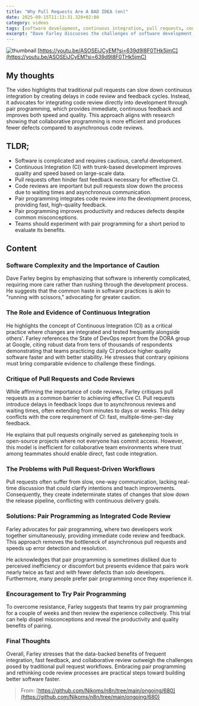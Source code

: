 ```yaml
---
title: "Why Pull Requests Are A BAD IDEA (en)"
date: 2025-09-15T11:13:31.320+02:00
category: videos
tags: [software development, continuous integration, pull requests, code review, pair programming, continuous delivery, devops, software quality]
excerpt: "Dave Farley discusses the challenges of software development, emphasizing continuous integration principles, the inefficiencies of pull requests, and advocating pair programming as a superior approach for fast, high-quality code review.
---
```


![thumbnail](https://i.ytimg.com/vi/ASOSEiJCyEM/maxresdefault.jpg)
[https://youtu.be/ASOSEiJCyEM?si=639d9l8F0THk5jmC](https://youtu.be/ASOSEiJCyEM?si=639d9l8F0THk5jmC)

## My thoughts

The video highlights that traditional pull requests can slow down continuous integration by creating delays in code review and feedback cycles. Instead, it advocates for integrating code review directly into development through pair programming, which provides immediate, continuous feedback and improves both speed and quality. This approach aligns with research showing that collaborative programming is more efficient and produces fewer defects compared to asynchronous code reviews.

## TLDR;
- Software is complicated and requires cautious, careful development.
- Continuous Integration (CI) with trunk-based development improves quality and speed based on large-scale data.
- Pull requests often hinder fast feedback necessary for effective CI.
- Code reviews are important but pull requests slow down the process due to waiting times and asynchronous communication.
- Pair programming integrates code review into the development process, providing fast, high-quality feedback.
- Pair programming improves productivity and reduces defects despite common misconceptions.
- Teams should experiment with pair programming for a short period to evaluate its benefits.



## Content

### Software Complexity and the Importance of Caution
Dave Farley begins by emphasizing that software is inherently complicated, requiring more care rather than rushing through the development process. He suggests that the common haste in software practices is akin to "running with scissors," advocating for greater caution.

### The Role and Evidence of Continuous Integration
He highlights the concept of Continuous Integration (CI) as a critical practice where changes are integrated and tested frequently alongside others'. Farley references the State of DevOps report from the DORA group at Google, citing robust data from tens of thousands of respondents demonstrating that teams practicing daily CI produce higher quality software faster and with better stability. He stresses that contrary opinions must bring comparable evidence to challenge these findings.

### Critique of Pull Requests and Code Reviews
While affirming the importance of code reviews, Farley critiques pull requests as a common barrier to achieving effective CI. Pull requests introduce delays in feedback loops due to asynchronous reviews and waiting times, often extending from minutes to days or weeks. This delay conflicts with the core requirement of CI: fast, multiple-time-per-day feedback.

He explains that pull requests originally served as gatekeeping tools in open-source projects where not everyone has commit access. However, this model is inefficient for collaborative team environments where trust among teammates should enable direct, fast code integration.

### The Problems with Pull Request-Driven Workflows
Pull requests often suffer from slow, one-way communication, lacking real-time discussion that could clarify intentions and teach improvements. Consequently, they create indeterminate states of changes that slow down the release pipeline, conflicting with continuous delivery goals.

### Solutions: Pair Programming as Integrated Code Review
Farley advocates for pair programming, where two developers work together simultaneously, providing immediate code review and feedback. This approach removes the bottleneck of asynchronous pull requests and speeds up error detection and resolution.

He acknowledges that pair programming is sometimes disliked due to perceived inefficiency or discomfort but presents evidence that pairs work nearly twice as fast and with fewer defects than solo developers. Furthermore, many people prefer pair programming once they experience it.

### Encouragement to Try Pair Programming
To overcome resistance, Farley suggests that teams try pair programming for a couple of weeks and then review the experience collectively. This trial can help dispel misconceptions and reveal the productivity and quality benefits of pairing.

### Final Thoughts
Overall, Farley stresses that the data-backed benefits of frequent integration, fast feedback, and collaborative review outweigh the challenges posed by traditional pull request workflows. Embracing pair programming and rethinking code review processes are practical steps toward building better software faster.





> From: [https://github.com/Nikoms/n8n/tree/main/ongoing/680](https://github.com/Nikoms/n8n/tree/main/ongoing/680)